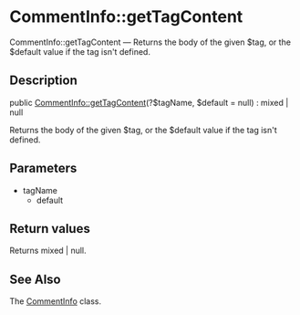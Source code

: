 CommentInfo::getTagContent
================

CommentInfo::getTagContent — Returns the body of the given $tag, or the $default value if the tag isn't defined.

Description
---------------


public [CommentInfo::getTagContent](https://github.com/lingtalfi/DocTools/blob/master/doc/api/DocTools/Info/CommentInfo/getTagContent.md)(?$tagName, $default = null) : mixed | null




Returns the body of the given $tag, or the $default value if the tag isn't defined.




Parameters
--------------

- tagName
    - default
    

Return values
----------------

Returns mixed | null.









See Also
-----------

The [CommentInfo](https://github.com/lingtalfi/DocTools/blob/master/doc/api/DocTools/Info/CommentInfo.md) class.
